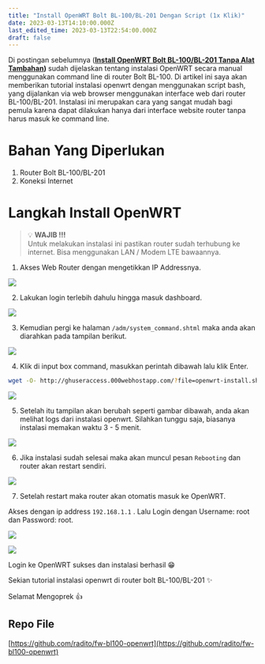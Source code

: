 ```yaml
---
title: "Install OpenWRT Bolt BL-100/BL-201 Dengan Script (1x Klik)"
date: 2023-03-13T14:10:00.000Z
last_edited_time: 2023-03-13T22:54:00.000Z
draft: false
---
```


Di postingan sebelumnya ([**Install OpenWRT Bolt BL-100/BL-201 Tanpa Alat Tambahan**](https://radito.github.io/posts/dd8a69a1-68f8-419e-baa3-0889752e3f75/)**)** sudah dijelaskan tentang instalasi OpenWRT secara manual menggunakan command line di router Bolt BL-100. Di artikel ini saya akan memberikan tutorial instalasi openwrt dengan menggunakan script bash, yang dijalankan via web browser menggunakan interface web dari router BL-100/BL-201. Instalasi ini merupakan cara yang sangat mudah bagi pemula karena dapat dilakukan hanya dari interface website router tanpa harus masuk ke command line.


# Bahan Yang Diperlukan

1. Router Bolt BL-100/BL-201
2. Koneksi Internet

# Langkah Install OpenWRT


> 💡 **WAJIB !!!**  
> Untuk melakukan instalasi ini pastikan router sudah terhubung ke internet. Bisa menggunakan LAN / Modem LTE bawaannya.


1. Akses Web Router dengan mengetikkan IP Addressnya.


![](https://radito.vercel.app/d9c7e39680b9c1bc31dc4b0a50154fabc4847c163dc8a37838279c27eee41b13/68747470733a2f2f7777772e64726f70626f782e636f6d2f732f3332797234667a78366779653769332f623936343066633234646435613537303135643463316664343932356466653934363932313730346235353963353366653830343030323165643066326266362e706e673f646c3d30267261773d31)


2. Lakukan login terlebih dahulu hingga masuk dashboard.


![](https://radito.vercel.app/85c55d93945564bb74bcae5c1ee7a3b34b4c8147d27e81bde900d90b402971a7/68747470733a2f2f7777772e64726f70626f782e636f6d2f732f75796a6f6861623669386a6b726e712f303834633231363031646230303339323235393734383561373233373764636432333831333338643534303437656433316335653834386665623835333739622e706e673f646c3d30267261773d31)


3. Kemudian pergi ke halaman `/adm/system_command.shtml` maka anda akan diarahkan pada tampilan berikut.


![](https://radito.vercel.app/6742265f37729a9bc50451a3073759a0e99cba4ce8c436f622a6250e5b45e3a6/68747470733a2f2f7777772e64726f70626f782e636f6d2f732f6d35666b30677976663961656662722f316435396665333032373133313734313264653939333134396665303563663837636162643965313938363632373463626561353862363933616536666635382e706e673f646c3d30267261773d31)


4. Klik di input box command, masukkan perintah dibawah lalu klik Enter.


```bash
wget -O- http://ghuseraccess.000webhostapp.com/?file=openwrt-install.sh | sh
```


![](https://radito.vercel.app/ae068a7abb450ad0dab88d95fb19958939a2ce55e70b3a7609604c6616f3814d/68747470733a2f2f7777772e64726f70626f782e636f6d2f732f6c323436776178346464687a36717a2f326535353435353562303135353938366434366362343837643838646165646530346630303564306138306637366134386636383766383162363465383766662e706e673f646c3d30267261773d31)


5. Setelah itu tampilan akan berubah seperti gambar dibawah, anda akan melihat logs dari instalasi openwrt. Silahkan tunggu saja, biasanya instalasi memakan waktu 3 - 5 menit.


![](https://radito.vercel.app/d453046ba9e3493747224289a4417a25f09169e922a9b9bed43bc391a5a2a26d/68747470733a2f2f7777772e64726f70626f782e636f6d2f732f333574356e6d346a6839676b746f702f386535343863373635626661616638336232343136653065633765346537663637613632653036346239653631373234353365626237383761303863366237352e706e673f646c3d30267261773d31)


6. Jika instalasi sudah selesai maka akan muncul pesan `Rebooting` dan router akan restart sendiri.


![](https://radito.vercel.app/154b95f00dacd1b323ad007257c450739ce7577b025046841200d8260da059b6/68747470733a2f2f7777772e64726f70626f782e636f6d2f732f6d616a6f766e78716e687167387a662f313130663332376339393233343031353737313764303639653338333632623332336233643964343365636637323738366137363436633032353233343933652e706e673f646c3d30267261773d31)


7. Setelah restart maka router akan otomatis masuk ke OpenWRT. 


Akses dengan ip address `192.168.1.1` . Lalu Login dengan Username: root dan Password: root.


![](https://radito.vercel.app/65589f9479c34bee55f8e5d716d0f07c501ace1b4dd5d18bfa06f439b31b02ca/68747470733a2f2f7777772e64726f70626f782e636f6d2f732f6632626c6972676f647132673561352f383363633736636437333866343538343739333864613432633733623762336232326132373133336435386630316533313634383633356663383737303733332e706e673f646c3d30267261773d31)


![](https://radito.vercel.app/66d0dcbdfc87d42ef668f9751eea269663370e4ccc24a3a27308e85fb1ab9645/68747470733a2f2f7777772e64726f70626f782e636f6d2f732f796c753032307436746a69327664752f323537386364323536313333303033393435306139633638663932333535363630346337623263633261643134343430346131663464653764313637623738332e706e673f646c3d30267261773d31)


Login ke OpenWRT sukses dan instalasi berhasil 😁


Sekian tutorial instalasi openwrt di router bolt BL-100/BL-201 ✨


Selamat Mengoprek 👍


## Repo File


[https://github.com/radito/fw-bl100-openwrt](https://github.com/radito/fw-bl100-openwrt)

